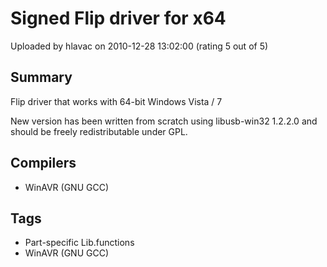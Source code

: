 # Signed Flip driver for x64

Uploaded by hlavac on 2010-12-28 13:02:00 (rating 5 out of 5)

## Summary

Flip driver that works with 64-bit Windows Vista / 7


New version has been written from scratch using libusb-win32 1.2.2.0 and should be freely redistributable under GPL.

## Compilers

- WinAVR (GNU GCC)

## Tags

- Part-specific Lib.functions
- WinAVR (GNU GCC)
